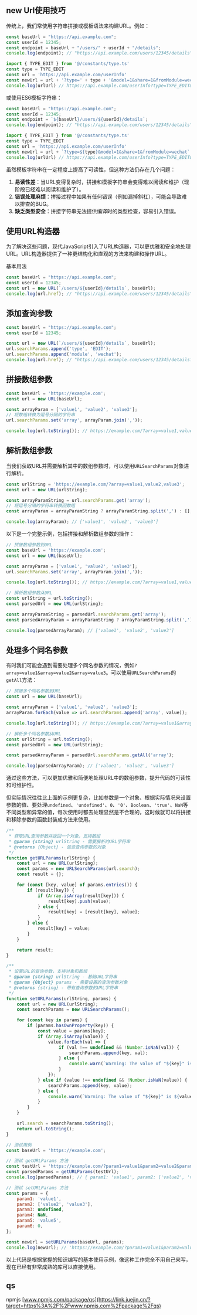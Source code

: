 ## new Url使用技巧

传统上，我们常使用字符串拼接或模板语法来构建URL。例如：

```js
const baseUrl = "https://api.example.com";
const userId = 12345;
const endpoint = baseUrl + "/users/" + userId + "/details";
console.log(endpoint); // "https://api.example.com/users/12345/details"
```

```js
import { TYPE_EDIT } from '@/constants/type.ts'
const type = TYPE_EDIT
const url = 'https://api.example.com/userInfo'
const newUrl = url + '?type=' + type + '&model=1&share=1&fromModule=wechat'
console.log(urlUrl) // https://api.example.com/userInfo?type=TYPE_EDIT&model=1&share=1&fromModule=wechat
```

或使用ES6模板字符串：

```js
const baseUrl = "https://api.example.com";
const userId = 12345;
const endpoint = `${baseUrl}/users/${userId}/details`;
console.log(endpoint); // "https://api.example.com/users/12345/details"
```

```js
import { TYPE_EDIT } from '@/constants/type.ts'
const type = TYPE_EDIT
const url = 'https://api.example.com/userInfo'
const newUrl = url + `?type=${type}&model=1&share=1&fromModule=wechat`
console.log(urlUrl) // https://api.example.com/userInfo?type=TYPE_EDIT&model=1&share=1&fromModule=wechat
```

虽然模板字符串在一定程度上提高了可读性，但这种方法仍存在几个问题：

1. **易读性差**：当URL变得复杂时，拼接和模板字符串会变得难以阅读和维护（现阶段已经难以阅读和维护了）。
2. **错误处理麻烦**：拼接过程中如果有任何错误（例如漏掉斜杠），可能会导致难以排查的BUG。
3. **缺乏类型安全**：拼接字符串无法提供编译时的类型检查，容易引入错误。

## 使用URL构造器

为了解决这些问题，现代JavaScript引入了URL构造器，可以更优雅和安全地处理URL。URL构造器提供了一种更结构化和直观的方法来构建和操作URL。

基本用法

```js
const baseUrl = "https://api.example.com";
const userId = 12345;
const url = new URL(`/users/${userId}/details`, baseUrl);
console.log(url.href); // "https://api.example.com/users/12345/details"
```

## 添加查询参数

```js
const baseUrl = "https://api.example.com";
const userId = 12345;

const url = new URL(`/users/${userId}/details`, baseUrl);
url.searchParams.append('type', 'EDIT');
url.searchParams.append('module', 'wechat');
console.log(url.href); // "https://api.example.com/users/12345/details?type=EDIT&module=wechat"
```

## 拼接数组参数

```js
const baseUrl = 'https://example.com';
const url = new URL(baseUrl);

const arrayParam = ['value1', 'value2', 'value3'];
// 将数组转换为逗号分隔的字符串
url.searchParams.set('array', arrayParam.join(','));

console.log(url.toString()); // https://example.com/?array=value1,value2,value3
```

## 解析数组参数

当我们获取URL并需要解析其中的数组参数时，可以使用`URLSearchParams`对象进行解析。

```js
const urlString = 'https://example.com/?array=value1,value2,value3';
const url = new URL(urlString);

const arrayParamString = url.searchParams.get('array');
// 将逗号分隔的字符串转换回数组
const arrayParam = arrayParamString ? arrayParamString.split(',') : [];

console.log(arrayParam); // ['value1', 'value2', 'value3']
```

以下是一个完整示例，包括拼接和解析数组参数的操作：

```js
// 拼接数组参数到URL
const baseUrl = 'https://example.com';
const url = new URL(baseUrl);

const arrayParam = ['value1', 'value2', 'value3'];
url.searchParams.set('array', arrayParam.join(','));

console.log(url.toString()); // https://example.com/?array=value1,value2,value3

// 解析数组参数从URL
const urlString = url.toString();
const parsedUrl = new URL(urlString);

const arrayParamString = parsedUrl.searchParams.get('array');
const parsedArrayParam = arrayParamString ? arrayParamString.split(',') : [];

console.log(parsedArrayParam); // ['value1', 'value2', 'value3']
```

## 处理多个同名参数

有时我们可能会遇到需要处理多个同名参数的情况，例如`?array=value1&array=value2&array=value3`。可以使用`URLSearchParams`的`getAll`方法：

```js
// 拼接多个同名参数到URL
const url = new URL(baseUrl);

const arrayParam = ['value1', 'value2', 'value3'];
arrayParam.forEach(value => url.searchParams.append('array', value));

console.log(url.toString()); // https://example.com/?array=value1&array=value2&array=value3

// 解析多个同名参数从URL
const urlString = url.toString();
const parsedUrl = new URL(urlString);

const parsedArrayParam = parsedUrl.searchParams.getAll('array');

console.log(parsedArrayParam); // ['value1', 'value2', 'value3']
```

通过这些方法，可以更加优雅和简便地处理URL中的数组参数，提升代码的可读性和可维护性。

但实际情况往往比上面的示例更复杂，比如参数是一个对象、根据实际情况来设置参数的值、要处理`undefined`、`'undefined'`、`0`、`'0'`、`Boolean`、`'true'`、`NaN`等不同类型和异常的值，每次使用时都去处理显然是不合理的，这时候就可以将拼接和移除参数的函数封装成方法来使用。

```js
/**
 * 获取URL查询参数并返回一个对象，支持数组
 * @param {string} urlString - 需要解析的URL字符串
 * @returns {Object} - 包含查询参数的对象
 */
function getURLParams(urlString) {
    const url = new URL(urlString);
    const params = new URLSearchParams(url.search);
    const result = {};

    for (const [key, value] of params.entries()) {
        if (result[key]) {
            if (Array.isArray(result[key])) {
                result[key].push(value);
            } else {
                result[key] = [result[key], value];
            }
        } else {
            result[key] = value;
        }
    }

    return result;
}

/**
 * 设置URL的查询参数，支持对象和数组
 * @param {string} urlString - 基础URL字符串
 * @param {Object} params - 需要设置的查询参数对象
 * @returns {string} - 带有查询参数的URL字符串
 */
function setURLParams(urlString, params) {
    const url = new URL(urlString);
    const searchParams = new URLSearchParams();

    for (const key in params) {
        if (params.hasOwnProperty(key)) {
            const value = params[key];
            if (Array.isArray(value)) {
                value.forEach(val => {
                    if (val !== undefined && !Number.isNaN(val)) {
                        searchParams.append(key, val);
                    } else {
                        console.warn(`Warning: The value of "${key}" is ${val}, which is invalid and will be ignored.`);
                    }
                });
            } else if (value !== undefined && !Number.isNaN(value)) {
                searchParams.append(key, value);
            } else {
                console.warn(`Warning: The value of "${key}" is ${value}, which is invalid and will be ignored.`);
            }
        }
    }

    url.search = searchParams.toString();
    return url.toString();
}

// 测试用例
const baseUrl = 'https://example.com';

// 测试 getURLParams 方法
const testUrl = 'https://example.com/?param1=value1&param2=value2&param2=value3';
const parsedParams = getURLParams(testUrl);
console.log(parsedParams); // { param1: 'value1', param2: ['value2', 'value3'] }

// 测试 setURLParams 方法
const params = {
    param1: 'value1',
    param2: ['value2', 'value3'],
    param3: undefined,
    param4: NaN,
    param5: 'value5',
    param6: 0,
};

const newUrl = setURLParams(baseUrl, params);
console.log(newUrl); // 'https://example.com/?param1=value1&param2=value2&param2=value3&param5=value5'
```

以上代码是根据掌握的知识编写的基本使用示例，像这种工作完全不用自己来写，现在已经有非常成熟的库可以直接使用。

## qs

npmjs [www.npmjs.com/package/qs](https://link.juejin.cn/?target=https%3A%2F%2Fwww.npmjs.com%2Fpackage%2Fqs)